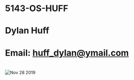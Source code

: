 # 5143-OS-HUFF
# Dylan Huff
# Email: huff_dylan@ymail.com
# 
![Nov 28 2019](https://user-images.githubusercontent.com/97489299/148867696-79dedb77-16cb-4b30-8964-471461da556e.jpg)
